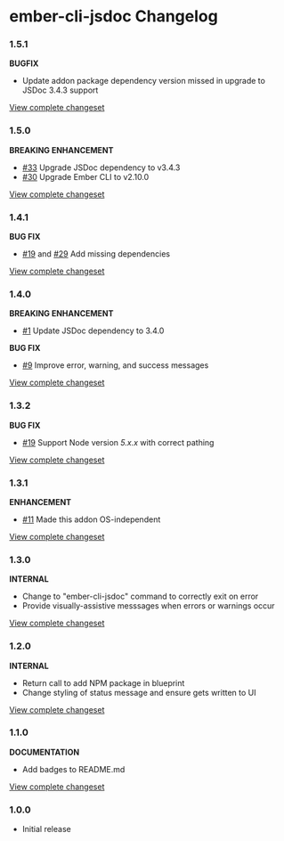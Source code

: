 # ember-cli-jsdoc Changelog

### 1.5.1

**BUGFIX**

* Update addon package dependency version missed in upgrade to JSDoc 3.4.3 support

[View complete changeset](https://github.com/softlayer/ember-cli-jsdoc/compare/v1.5.0...v1.5.1)

### 1.5.0

**BREAKING ENHANCEMENT**

* [#33](https://github.com/softlayer/ember-cli-jsdoc/issues/33) Upgrade JSDoc dependency to v3.4.3
* [#30](https://github.com/softlayer/ember-cli-jsdoc/issues/30) Upgrade Ember CLI to v2.10.0

[View complete changeset](https://github.com/softlayer/ember-cli-jsdoc/compare/v1.4.1...v1.5.0)

### 1.4.1

**BUG FIX**

* [#19](https://github.com/softlayer/ember-cli-jsdoc/issues/19) and [#29](https://github.com/softlayer/ember-cli-jsdoc/pull/29) Add missing dependencies

[View complete changeset](https://github.com/softlayer/ember-cli-jsdoc/compare/v1.4.0...v1.4.1)

### 1.4.0

**BREAKING ENHANCEMENT**

* [#1](https://github.com/softlayer/ember-cli-jsdoc/issues/1) Update JSDoc dependency to 3.4.0

**BUG FIX**

* [#9](https://github.com/softlayer/ember-cli-jsdoc/issues/9) Improve error, warning, and success messages

[View complete changeset](https://github.com/softlayer/ember-cli-jsdoc/compare/v1.3.2...v1.4.0)

### 1.3.2

**BUG FIX**

* [#19](https://github.com/softlayer/ember-cli-jsdoc/issues/19) Support Node version *5.x.x* with correct pathing

[View complete changeset](https://github.com/softlayer/ember-cli-jsdoc/compare/v1.3.1...v1.3.2)

### 1.3.1

**ENHANCEMENT**

* [#11](https://github.com/softlayer/ember-cli-jsdoc/pull/11) Made this addon OS-independent

[View complete changeset](https://github.com/softlayer/ember-cli-jsdoc/compare/v1.3.0...v1.3.1)

### 1.3.0

**INTERNAL**

* Change to "ember-cli-jsdoc" command to correctly exit on error
* Provide visually-assistive messsages when errors or warnings occur

[View complete changeset](https://github.com/softlayer/ember-cli-jsdoc/compare/v1.2.0...v1.3.0)

### 1.2.0

**INTERNAL**

* Return call to add NPM package in blueprint
* Change styling of status message and ensure gets written to UI

[View complete changeset](https://github.com/softlayer/ember-cli-jsdoc/compare/v1.1.0...v1.2.0)

### 1.1.0

**DOCUMENTATION**

* Add badges to README.md

[View complete changeset](https://github.com/softlayer/ember-cli-jsdoc/compare/v1.0.0...v1.1.0)


### 1.0.0

* Initial release
